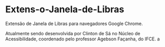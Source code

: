 # Extens-o-Janela-de-Libras

Extensão de Janela de Libras para navegadores Google Chrome.

Atualmente sendo desenvolvida por Clinton de Sá no Núcleo de Acessibilidade, coordenado pelo professor Agebson Façanha, do IFCE.
a